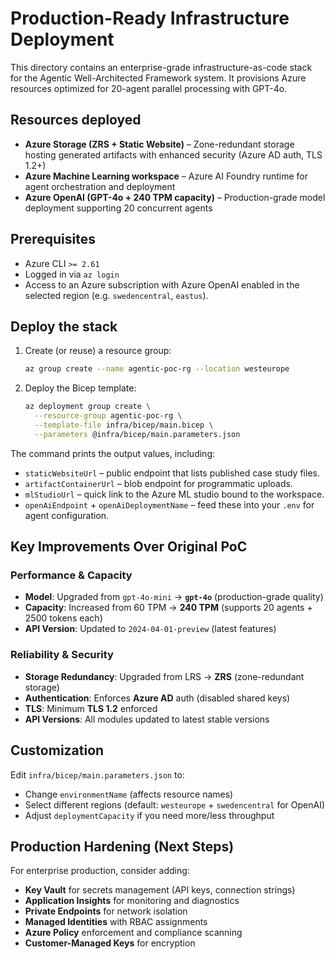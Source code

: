 # Production-Ready Infrastructure Deployment

This directory contains an enterprise-grade infrastructure-as-code stack for the Agentic Well-Architected Framework system. It provisions Azure resources optimized for 20-agent parallel processing with GPT-4o.

## Resources deployed
- **Azure Storage (ZRS + Static Website)** – Zone-redundant storage hosting generated artifacts with enhanced security (Azure AD auth, TLS 1.2+)
- **Azure Machine Learning workspace** – Azure AI Foundry runtime for agent orchestration and deployment
- **Azure OpenAI (GPT-4o + 240 TPM capacity)** – Production-grade model deployment supporting 20 concurrent agents

## Prerequisites
- Azure CLI `>= 2.61`
- Logged in via `az login`
- Access to an Azure subscription with Azure OpenAI enabled in the selected region (e.g. `swedencentral`, `eastus`).

## Deploy the stack
1. Create (or reuse) a resource group:
   ```bash
   az group create --name agentic-poc-rg --location westeurope
   ```
2. Deploy the Bicep template:
   ```bash
   az deployment group create \
     --resource-group agentic-poc-rg \
     --template-file infra/bicep/main.bicep \
     --parameters @infra/bicep/main.parameters.json
   ```

The command prints the output values, including:
- `staticWebsiteUrl` – public endpoint that lists published case study files.
- `artifactContainerUrl` – blob endpoint for programmatic uploads.
- `mlStudioUrl` – quick link to the Azure ML studio bound to the workspace.
- `openAiEndpoint` + `openAiDeploymentName` – feed these into your `.env` for agent configuration.

## Key Improvements Over Original PoC

### Performance & Capacity
- **Model**: Upgraded from `gpt-4o-mini` → **`gpt-4o`** (production-grade quality)
- **Capacity**: Increased from 60 TPM → **240 TPM** (supports 20 agents + 2500 tokens each)
- **API Version**: Updated to `2024-04-01-preview` (latest features)

### Reliability & Security
- **Storage Redundancy**: Upgraded from LRS → **ZRS** (zone-redundant storage)
- **Authentication**: Enforces **Azure AD** auth (disabled shared keys)
- **TLS**: Minimum **TLS 1.2** enforced
- **API Versions**: All modules updated to latest stable versions

## Customization
Edit `infra/bicep/main.parameters.json` to:
- Change `environmentName` (affects resource names)
- Select different regions (default: `westeurope` + `swedencentral` for OpenAI)
- Adjust `deploymentCapacity` if you need more/less throughput

## Production Hardening (Next Steps)
For enterprise production, consider adding:
- **Key Vault** for secrets management (API keys, connection strings)
- **Application Insights** for monitoring and diagnostics
- **Private Endpoints** for network isolation
- **Managed Identities** with RBAC assignments
- **Azure Policy** enforcement and compliance scanning
- **Customer-Managed Keys** for encryption
